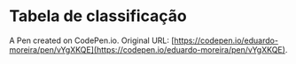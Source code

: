 # Tabela de classificação

A Pen created on CodePen.io. Original URL: [https://codepen.io/eduardo-moreira/pen/vYgXKQE](https://codepen.io/eduardo-moreira/pen/vYgXKQE).


